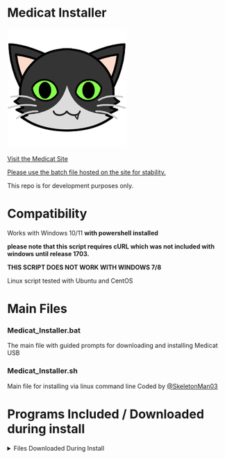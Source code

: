 # Medicat Installer
![Logo](icon.png)

[Visit the Medicat Site](http://medicatusb.com/)

[Please use the batch file hosted on the site for stability.](https://medicatusb.com/installer)

This repo is for development purposes only. 


# Compatibility
Works with Windows 10/11 **with powershell installed**

**please note that this script requires cURL which was not included with windows until release 1703.**

**THIS SCRIPT DOES NOT WORK WITH WINDOWS 7/8**

Linux script tested with Ubuntu and CentOS


# Main Files
### Medicat_Installer.bat
The main file with guided prompts for downloading and installing Medicat USB

### Medicat_Installer.sh
Main file for installing via linux command line
Coded by [@SkeletonMan03](https://github.com/SkeletonMan03)

# Programs Included / Downloaded during install
<details>
  <summary>Files Downloaded During Install</summary>
  
  ## Files Downloaded
  1. [Gdrive](https://github.com/prasmussen/gdrive)
      * For downloading from Google Drive.
  2. [aria2](https://github.com/aria2/aria2)
      * For downloading from torrent file.
  3. [QuickSFV](http://www.quicksfv.org/)
      * For hashing files somewhat quickly...
  4. [7Zip](https://www.7-zip.org/)
      * For File Extraction
  5. [Wget](https://eternallybored.org/misc/wget/)
      * For downloading files from the internet. Because I hate curl...
 
  ## Files Included In Bin.bat
  1. [batbox](https://github.com/TheBATeam/BATBOX-An-Awesome-Batch-Plugin)
  2. [Box](https://github.com/TheBATeam/Box-Function-2.0)
  3. [Button](https://github.com/TheBATeam/Button-Function-2.0-by-Kvc)
  4. [Getinput](https://github.com/TheBATeam/GetInput-By-Aacini)
  5. [Getlen](https://github.com/TheBATeam/Getlen-Function-2.0-by-Kvc)
  #### the encoded text at the bottom of the main script is for extracting some small files without the internet.
</details>

